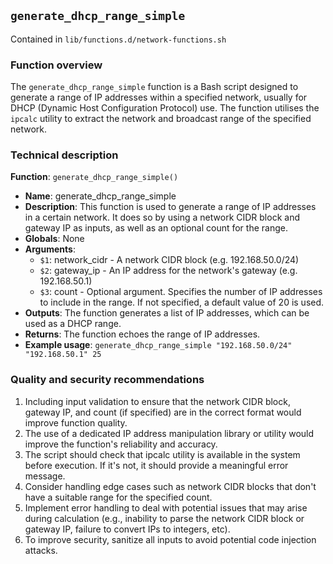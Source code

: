 ## `generate_dhcp_range_simple`

Contained in `lib/functions.d/network-functions.sh`

### Function overview
The `generate_dhcp_range_simple` function is a Bash script designed to generate a range of IP addresses within a specified network, usually for DHCP (Dynamic Host Configuration Protocol) use. The function utilises the `ipcalc` utility to extract the network and broadcast range of the specified network.

### Technical description
**Function**: `generate_dhcp_range_simple()`

- **Name**: generate_dhcp_range_simple
- **Description**: This function is used to generate a range of IP addresses in a certain network. It does so by using a network CIDR block and gateway IP as inputs, as well as an optional count for the range.
- **Globals**: None
- **Arguments**: 
  - `$1`: network_cidr - A network CIDR block (e.g. 192.168.50.0/24)
  - `$2`: gateway_ip - An IP address for the network's gateway (e.g. 192.168.50.1)
  - `$3`: count - Optional argument. Specifies the number of IP addresses to include in the range. If not specified, a default value of 20 is used.
- **Outputs**: The function generates a list of IP addresses, which can be used as a DHCP range.
- **Returns**: The function echoes the range of IP addresses.
- **Example usage**: `generate_dhcp_range_simple "192.168.50.0/24" "192.168.50.1" 25`

### Quality and security recommendations
1. Including input validation to ensure that the network CIDR block, gateway IP, and count (if specified) are in the correct format would improve function quality.
2. The use of a dedicated IP address manipulation library or utility would improve the function's reliability and accuracy.
3. The script should check that ipcalc utility is available in the system before execution. If it's not, it should provide a meaningful error message.
4. Consider handling edge cases such as network CIDR blocks that don't have a suitable range for the specified count.
5. Implement error handling to deal with potential issues that may arise during calculation (e.g., inability to parse the network CIDR block or gateway IP, failure to convert IPs to integers, etc).
6. To improve security, sanitize all inputs to avoid potential code injection attacks.

